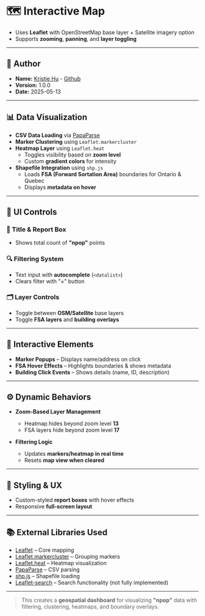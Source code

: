 # 🗺️ Interactive Map

- Uses **Leaflet** with OpenStreetMap base layer + Satellite imagery option  
- Supports **zooming**, **panning**, and **layer toggling**

---

## 👤 Author

- **Name:** [Kristie Hu](https://www.kristiehu.com/) - [Github](https://github.com/Kristiehu)
- **Version:** 1.0.0
- **Date:** 2025-05-13
  
---


## 📊 Data Visualization

- **CSV Data Loading** via [PapaParse](https://www.papaparse.com/)
- **Marker Clustering** using `Leaflet.markercluster`
- **Heatmap Layer** using `Leaflet.heat`
  - Toggles visibility based on **zoom level**
  - Custom **gradient colors** for intensity
- **Shapefile Integration** using `shp.js`
  - Loads **FSA (Forward Sortation Area)** boundaries for Ontario & Quebec
  - Displays **metadata on hover**

---

## 🧩 UI Controls

### 📝 Title & Report Box
- Shows total count of **"npop"** points

### 🔍 Filtering System
- Text input with **autocomplete** (`<datalist>`)
- Clears filter with "×" button

### 🗂️ Layer Controls
- Toggle between **OSM/Satellite** base layers
- Toggle **FSA layers** and **building overlays**

---

## 🧭 Interactive Elements

- **Marker Popups** – Displays name/address on click  
- **FSA Hover Effects** – Highlights boundaries & shows metadata  
- **Building Click Events** – Shows details (name, ID, description)

---

## ⚙️ Dynamic Behaviors

- **Zoom-Based Layer Management**
  - Heatmap hides beyond zoom level **13**
  - FSA layers hide beyond zoom level **17**

- **Filtering Logic**
  - Updates **markers/heatmap in real time**
  - Resets **map view when cleared**

---

## 🎨 Styling & UX

- Custom-styled **report boxes** with hover effects  
- Responsive **full-screen layout**

---

## 📚 External Libraries Used

- [Leaflet](https://leafletjs.com/) – Core mapping  
- [Leaflet.markercluster](https://github.com/Leaflet/Leaflet.markercluster) – Grouping markers  
- [Leaflet.heat](https://github.com/Leaflet/Leaflet.heat) – Heatmap visualization  
- [PapaParse](https://www.papaparse.com/) – CSV parsing  
- [shp.js](https://github.com/calvinmetcalf/shapefile-js) – Shapefile loading  
- [Leaflet-search](https://github.com/stefanocudini/leaflet-search) – Search functionality (not fully implemented)

---

> This creates a **geospatial dashboard** for visualizing **"npop"** data with filtering, clustering, heatmaps, and boundary overlays.

